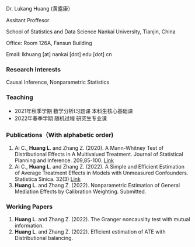 Dr. Lukang Huang (黄露康）   

Assitant Proffesor

School of Statistics and Data Science   Nankai University, Tianjin, China

Office: Room 126A, Fansun Building

Email: lkhuang [at] nankai [dot] edu [dot] cn

### Research Interests
Causal Inference, Nonparametric Statistics

### Teaching
- 2021年秋季学期 数学分析I习题课  本科生核心基础课
- 2022年春季学期  随机过程   研究生专业课    

### Publications（With alphabetic order)
1. Ai C., **Huang L**. and Zhang Z. (2020). A Mann-Whitney Test of Distributional Effects in A Multivalued Treatment. Journal of Statistical Planning and Inference. 209,85-100. [Link](https://www.sciencedirect.com/science/article/pii/S0378375820300318)
2. Ai C., **Huang L**. and Zhang Z. (2022). A Simple and Efficient Estimation of Average Treatment Effects in Models with Unmeasured Confounders. Statistica Sinica. 32(3) [Link](http://cn.arxiv.org/pdf/1807.05678v1)
3. **Huang L**. and Zhang Z. (2022). Nonparametric Estimation of General Mediation Effects by Calibration Weighting. Submitted.

### Working Papers
1. **Huang L**. and Zhang Z. (2022). The Granger noncausilty test with mutual information.
2. **Huang L**. and Zhang Z. (2022). Efficient estimation of ATE with Distributional balancing.

